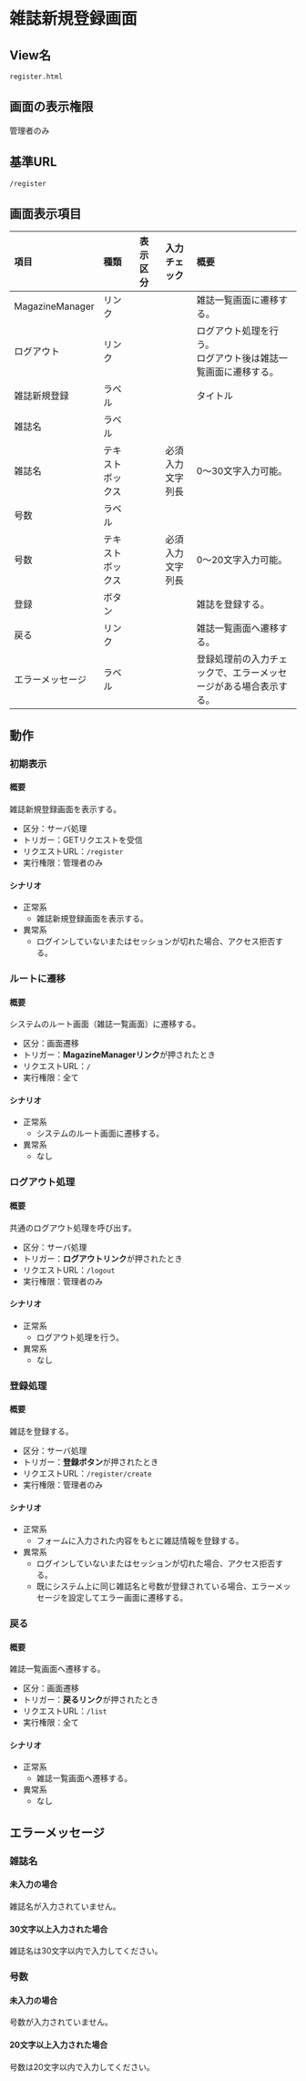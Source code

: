 # 雑誌新規登録画面

## View名
`register.html`

## 画面の表示権限
管理者のみ

## 基準URL
`/register`

## 画面表示項目
|項目|種類|表示区分|入力チェック|概要|
|:--|:--|:--|:--|:--|
|MagazineManager|リンク|||雑誌一覧画面に遷移する。|
|ログアウト|リンク|||ログアウト処理を行う。<br>ログアウト後は雑誌一覧画面に遷移する。|
|雑誌新規登録|ラベル|||タイトル|
|雑誌名|ラベル||||
|雑誌名|テキストボックス||必須入力<br>文字列長|0～30文字入力可能。|
|号数|ラベル||||
|号数|テキストボックス||必須入力<br>文字列長|0～20文字入力可能。|
|登録|ボタン|||雑誌を登録する。|
|戻る|リンク|||雑誌一覧画面へ遷移する。|
|エラーメッセージ|ラベル|||登録処理前の入力チェックで、エラーメッセージがある場合表示する。|

## 動作

### 初期表示
#### 概要
雑誌新規登録画面を表示する。
- 区分：サーバ処理
- トリガー：GETリクエストを受信
- リクエストURL：`/register`
- 実行権限：管理者のみ

#### シナリオ
- 正常系
    - 雑誌新規登録画面を表示する。
- 異常系
    - ログインしていないまたはセッションが切れた場合、アクセス拒否する。

### ルートに遷移
#### 概要
システムのルート画面（雑誌一覧画面）に遷移する。
- 区分：画面遷移
- トリガー：**MagazineManagerリンク**が押されたとき
- リクエストURL：`/`
- 実行権限：全て

#### シナリオ
- 正常系
    - システムのルート画面に遷移する。
- 異常系
    - なし

### ログアウト処理
#### 概要
共通のログアウト処理を呼び出す。
- 区分：サーバ処理
- トリガー：**ログアウトリンク**が押されたとき
- リクエストURL：`/logout`
- 実行権限：管理者のみ

#### シナリオ
- 正常系
    - ログアウト処理を行う。
- 異常系
    - なし

### 登録処理
#### 概要
雑誌を登録する。
- 区分：サーバ処理
- トリガー：**登録ボタン**が押されたとき
- リクエストURL：`/register/create`
- 実行権限：管理者のみ

#### シナリオ
- 正常系
    - フォームに入力された内容をもとに雑誌情報を登録する。
- 異常系
    - ログインしていないまたはセッションが切れた場合、アクセス拒否する。
    - 既にシステム上に同じ雑誌名と号数が登録されている場合、エラーメッセージを設定してエラー画面に遷移する。

### 戻る
#### 概要
雑誌一覧画面へ遷移する。
- 区分：画面遷移
- トリガー：**戻るリンク**が押されたとき
- リクエストURL：`/list`
- 実行権限：全て

#### シナリオ
- 正常系
    - 雑誌一覧画面へ遷移する。
- 異常系
    - なし

## エラーメッセージ

### 雑誌名
#### 未入力の場合
雑誌名が入力されていません。

#### 30文字以上入力された場合
雑誌名は30文字以内で入力してください。

### 号数
#### 未入力の場合
号数が入力されていません。

#### 20文字以上入力された場合
号数は20文字以内で入力してください。

